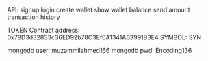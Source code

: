 API:
signup
login
create wallet
show wallet balance
send amount
transaction history




TOKEN Contract address: 0x78D3d32833c36ED92b78C3Ef6A1341A63991B3E4
SYMBOL: SYN


mongodb user: muzammilahmed166
mongodb pwd: Encoding136